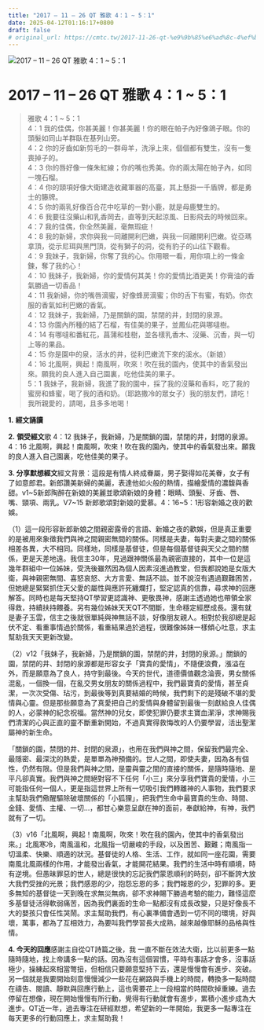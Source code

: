 ```yaml
---
title: "2017 – 11 – 26 QT 雅歌 4：1 ~ 5：1"
date: 2025-04-12T01:16:17+0800
draft: false
# original_url: https://cmtc.tw/2017-11-26-qt-%e9%9b%85%e6%ad%8c-4%ef%bc%9a1-5%ef%bc%9a1
---
```


![2017 – 11 – 26 QT 雅歌 4：1 ~ 5：1](/images/qt.jpg   "2017 – 11 – 26 QT 雅歌 4：1 ~ 5：1")

# 2017 – 11 – 26 QT 雅歌 4：1 ~ 5：1

> 雅歌 4：1 ~ 5：1  
> 4：1 我的佳偶，你甚美麗！你甚美麗！你的眼在帕子內好像鴿子眼。你的頭髮如同山羊群臥在基列山旁。  
> 4：2 你的牙齒如新剪毛的一群母羊，洗淨上來，個個都有雙生，沒有一隻喪掉子的。  
> 4：3 你的唇好像一條朱紅線；你的嘴也秀美。你的兩太陽在帕子內，如同一塊石榴。  
> 4：4 你的頸項好像大衛建造收藏軍器的高臺，其上懸掛一千盾牌，都是勇士的籐牌。  
> 4：5 你的兩乳好像百合花中吃草的一對小鹿，就是母鹿雙生的。  
> 4：6 我要往沒藥山和乳香岡去，直等到天起涼風、日影飛去的時候回來。  
> 4：7 我的佳偶，你全然美麗，毫無瑕疵！  
> 4：8 我的新婦，求你與我一同離開利巴嫩，與我一同離開利巴嫩。從亞瑪拿頂，從示尼珥與黑門頂，從有獅子的洞，從有豹子的山往下觀看。  
> 4：9 我妹子，我新婦，你奪了我的心。你用眼一看，用你項上的一條金鍊，奪了我的心！  
> 4：10 我妹子，我新婦，你的愛情何其美！你的愛情比酒更美！你膏油的香氣勝過一切香品！  
> 4：11 我新婦，你的嘴唇滴蜜，好像蜂房滴蜜；你的舌下有蜜，有奶。你衣服的香氣如利巴嫩的香氣。  
> 4：12 我妹子，我新婦，乃是關鎖的園，禁閉的井，封閉的泉源。  
> 4：13 你園內所種的結了石榴，有佳美的果子，並鳳仙花與哪噠樹。  
> 4：14 有哪噠和番紅花，菖蒲和桂樹，並各樣乳香木、沒藥、沉香，與一切上等的果品。  
> 4：15 你是園中的泉，活水的井，從利巴嫩流下來的溪水。（新娘）  
> 4：16 北風啊，興起！南風啊，吹來！吹在我的園內，使其中的香氣發出來。願我的良人進入自己園裏，吃他佳美的果子。  
> 5：1 我妹子，我新婦，我進了我的園中，採了我的沒藥和香料，吃了我的蜜房和蜂蜜，喝了我的酒和奶。（耶路撒冷的眾女子）我的朋友們，請吃！我所親愛的，請喝，且多多地喝！

**1.** **經文誦讀**

**2.** **領受經文**歌 4：12 我妹子，我新婦，乃是關鎖的園，禁閉的井，封閉的泉源。  
4：16 北風啊，興起！南風啊，吹來！吹在我的園內，使其中的香氣發出來。願我的良人進入自己園裏，吃他佳美的果子。

**3. 分享默想經文**經文背景：這段是有情人終成眷屬，男子娶得如花美眷，女子有了如意郎君。新郎讚美新婦的美麗，表達他如火般的熱情，描繪愛情的濃馥與香甜。v1\~5新郎陶醉在新娘的美麗並歌頌新娘的身體：眼睛、頭髮、牙齒、唇、嘴、頸項、兩乳。V7\~15 新郎歌頌對新娘的愛慕。4：16\~5：1形容新婚之夜的歡娛。

（1）這一段形容新郎新娘之間親密露骨的言語、新婚之夜的歡娛，但是真正重要的是被用來象徵我們與神之間親密無間的關係。同樣是夫妻，每對夫妻之間的關係相差各異，大不相同。同樣地，同樣是基督徒，但是每個基督徒與天父之間的關係，更是天差地遠。我信主30年，見過跟神關係最為親密直接的，其中一位是這幾年群組中一位姊妹，受洗後雖然因為個人因素沒進過教堂，但我都說她是女版大衛，與神親密無間、喜怒哀怒、大方言愛、無話不談。並不說沒有遇過艱難困苦，但她總是緊緊抓住天父愛的屬性與應許死纏爛打，堅定認真的信靠，尋求神的回應解答。同時也是每天堅持QT學習更認識神、更敬畏神，感謝主透過她也帶領全家得救，持續扶持餵養。另有幾位姊妹天天QT不間斷，生命穩定經歷成長。還有就是妻子玉雲，信主之後就很單純與神無話不談，好像朋友親人。相對於我卻總是起伏不定、看重事情過於關係，看重結果過於過程，很難像姊妹一樣傾心吐意，求主幫助我天天更新改變。

（2）v12「我妹子，我新婦，乃是關鎖的園，禁閉的井，封閉的泉源。」關鎖的園，禁閉的井、封閉的泉源都是形容女子「寶貴的愛情」，不隨便浪費，漲溢在外，而是願意為了良人，持守到最後。今天的世代，道德價值觀念淪喪，男女關係混亂，一個換一個，在亂交男女朋友的關係過程中，我們最寶貴的愛情，甚至貞潔，一次次受傷、玷污，到最後等到真要結婚的時候，我們剩下的是殘破不堪的愛情與心靈。但是那些願意為了真愛把自己的愛情與身體留到最後一刻獻給良人佳偶的人，必蒙神的紀念祝福。當然神的兒女，即使犯罪仍要求主寶血潔淨，求神賜我們清潔的心與正直的靈不斷重新開始，不過真實得救悔改的人仍要學習，活出聖潔屬神的新生命。

「關鎖的園，禁閉的井、封閉的泉源」，也用在我們與神之間，保留我們最完全、最隱密、最深沈的熱愛，是單單為神預備的。世人之間，即使夫妻，因為各有個性，仍然有限。但是我們與神之間，是靈與靈之間的直接的關係，是隨時隨地、是平凡卻真實。我們與神之間絕對容不下任何「小三」來分享我們寶貴的愛情，小三可能指任何一個人，更是指這世界上所有一切吸引我們轉離神的人事物，我們要求主幫助我們儆醒驅除破壞關係的「小狐狸」，把我們生命中最寶貴的生命、時間、金錢、愛情、主權、一切…，都甘心樂意呈獻在神的面前，奉獻給神，有神，我們就有了一切。

（3）v16「北風啊，興起！南風啊，吹來！吹在我的園內，使其中的香氣發出來。」北風寒冷，南風溫和，北風指一切嚴峻的手段，以及困苦、艱難；南風指一切溫柔、快樂、順適的狀況。基督徒的人格、生活、工作，就如同一座花園，需要南風北風兩樣的作用，才能發出香氣，才能開花結果。我們的生活中時有順境，時有逆境。但愚昧罪惡的世人，總是很快的忘記我們蒙恩順利的時刻，卻不斷誇大放大我們受挫的光景；我們感恩的少，抱怨忘恩的多；我們報恩的少，犯罪的多。更多無知的基督徒一天到晚在求無災無病，卻不求神賜下勝過考驗的能力，難怪這麼多基督徒活得軟弱痛苦，因為我們裏面的生命一點都沒有成長改變，只是好像長不大的嬰孩只會任性哭鬧。求主幫助我們，有心裏準備會遇到一切不同的環境，好與壞，萬事，都為了互相效力，為要叫我們學習長大成熟，越來越像耶穌的品格與性情。

**4. 今天的回應**感謝主自從QT詩篇之後，我 一直不斷在效法大衛，比以前更多一點隨時隨地，找上帝講多一點的話。因為沒有這個習慣，平時有事話才會多，沒事話極少，操練起來相當彆扭，但相信只要願意堅持下去，還是慢慢會有進步、突破。另一個就是我要開始刻意慢慢減少一些花在網路與手機上的時間，轉換多一點時間在禱告、閱讀、靜默與回應行動上，這也需要花上一段相當的時間砍掉重練。過去停留在想像，現在開始慢慢有所行動，覺得有行動就會有進步，累積小進步成為大進步。QT近一年，過去專注在研經默想，希望新的一年開始，我更多一點專注在每天更多的行動回應上，求主幫助我！